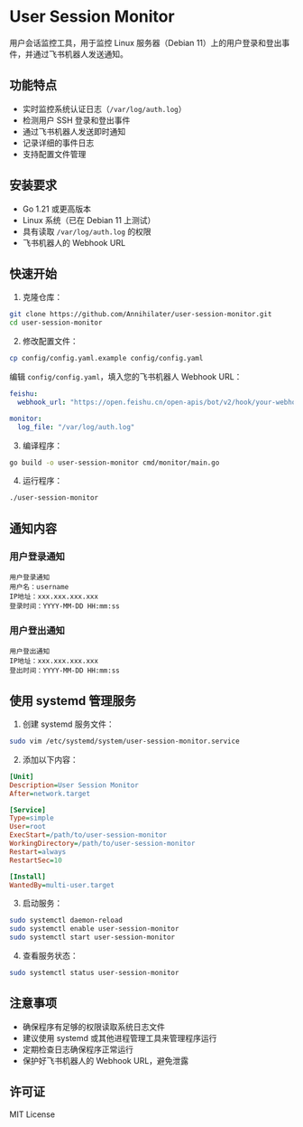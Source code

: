 # User Session Monitor

用户会话监控工具，用于监控 Linux 服务器（Debian 11）上的用户登录和登出事件，并通过飞书机器人发送通知。

## 功能特点

- 实时监控系统认证日志（`/var/log/auth.log`）
- 检测用户 SSH 登录和登出事件
- 通过飞书机器人发送即时通知
- 记录详细的事件日志
- 支持配置文件管理

## 安装要求

- Go 1.21 或更高版本
- Linux 系统（已在 Debian 11 上测试）
- 具有读取 `/var/log/auth.log` 的权限
- 飞书机器人的 Webhook URL

## 快速开始

1. 克隆仓库：

```bash
git clone https://github.com/Annihilater/user-session-monitor.git
cd user-session-monitor
```

2. 修改配置文件：

```bash
cp config/config.yaml.example config/config.yaml
```

编辑 `config/config.yaml`，填入您的飞书机器人 Webhook URL：

```yaml
feishu:
  webhook_url: "https://open.feishu.cn/open-apis/bot/v2/hook/your-webhook-url"

monitor:
  log_file: "/var/log/auth.log"
```

3. 编译程序：

```bash
go build -o user-session-monitor cmd/monitor/main.go
```

4. 运行程序：

```bash
./user-session-monitor
```

## 通知内容

### 用户登录通知

```
用户登录通知
用户名：username
IP地址：xxx.xxx.xxx.xxx
登录时间：YYYY-MM-DD HH:mm:ss
```

### 用户登出通知

```
用户登出通知
IP地址：xxx.xxx.xxx.xxx
登出时间：YYYY-MM-DD HH:mm:ss
```

## 使用 systemd 管理服务

1. 创建 systemd 服务文件：

```bash
sudo vim /etc/systemd/system/user-session-monitor.service
```

2. 添加以下内容：

```ini
[Unit]
Description=User Session Monitor
After=network.target

[Service]
Type=simple
User=root
ExecStart=/path/to/user-session-monitor
WorkingDirectory=/path/to/user-session-monitor
Restart=always
RestartSec=10

[Install]
WantedBy=multi-user.target
```

3. 启动服务：

```bash
sudo systemctl daemon-reload
sudo systemctl enable user-session-monitor
sudo systemctl start user-session-monitor
```

4. 查看服务状态：

```bash
sudo systemctl status user-session-monitor
```

## 注意事项

- 确保程序有足够的权限读取系统日志文件
- 建议使用 systemd 或其他进程管理工具来管理程序运行
- 定期检查日志确保程序正常运行
- 保护好飞书机器人的 Webhook URL，避免泄露

## 许可证

MIT License 